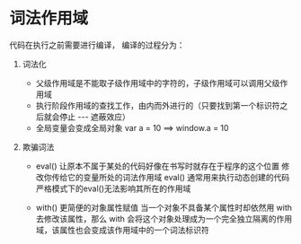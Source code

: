# 词法作用域

代码在执行之前需要进行编译， 编译的过程分为：

1. 词法化
    - 父级作用域是不能取子级作用域中的字符的，子级作用域可以调用父级作用域
    - 执行阶段作用域的查找工作，由内而外进行的（只要找到第一个标识符之后就会停止 --- 遮蔽效应）
    - 全局变量会变成全局对象  var a = 10   ==>   window.a = 10

2. 欺骗词法
    - eval() 让原本不属于某处的代码好像在书写时就存在于程序的这个位置
             修改你传给它的变量所处的词法作用域
             eval() 通常用来执行动态创建的代码
             严格模式下的eval()无法影响其所在的作用域

    - with() 更简便的对象属性赋值
             当一个对象不具备某个属性时却依然用 with 去修改该属性，那么 with 会将这个对象处理成为一个完全独立隔离的作用域，该属性也会变成该作用域中的一个词法标识符
             

